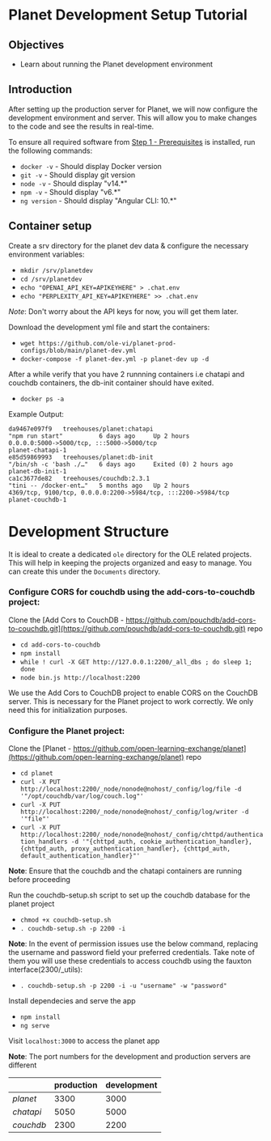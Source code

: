 ﻿# Planet Development Setup Tutorial

## Objectives

- Learn about running the Planet development environment

## Introduction

After setting up the production server for Planet, we will now configure the development environment and server. This will allow you to make changes to the code and see the results in real-time. 

To ensure all required software from [Step 1 - Prerequisites](vi-prerequisites.md) is installed, run the following commands:

- `docker -v` - Should display Docker version
- `git -v` - Should display git version
- `node -v` - Should display "v14.*"
- `npm -v` - Should display "v6.*"
- `ng version` - Should display "Angular CLI: 10.*"

## Container setup

Create a srv directory for the planet dev data & configure the necessary environment variables:

- `mkdir /srv/planetdev`
- `cd /srv/planetdev`
- `echo "OPENAI_API_KEY=APIKEYHERE" > .chat.env`
- `echo "PERPLEXITY_API_KEY=APIKEYHERE" >> .chat.env`

*Note*: Don't worry about the API keys for now, you will get them later.

Download the development yml file and start the containers:

- `wget https://github.com/ole-vi/planet-prod-configs/blob/main/planet-dev.yml`
- `docker-compose -f planet-dev.yml -p planet-dev up -d`

After a while verify that you have 2 runnning containers i.e chatapi and couchdb containers, the db-init container should have exited.

- `docker ps -a`

Example Output:
  ```
  da9467e097f9   treehouses/planet:chatapi                             "npm run start"          6 days ago     Up 2 hours                 0.0.0.0:5000->5000/tcp, :::5000->5000/tcp                       planet-chatapi-1
  e85d59869993   treehouses/planet:db-init                             "/bin/sh -c 'bash ./…"   6 days ago     Exited (0) 2 hours ago                                                                     planet-db-init-1
  ca1c3677de82   treehouses/couchdb:2.3.1                              "tini -- /docker-ent…"   5 months ago   Up 2 hours                 4369/tcp, 9100/tcp, 0.0.0.0:2200->5984/tcp, :::2200->5984/tcp   planet-couchdb-1
  ```

# Development Structure

It is ideal to create a dedicated `ole` directory for the OLE related projects. This will help in keeping the projects organized and easy to manage. You can create this under the `Documents` directory.

### Configure CORS for couchdb using the add-cors-to-couchdb project:

Clone the [Add Cors to CouchDB - https://github.com/pouchdb/add-cors-to-couchdb.git](https://github.com/pouchdb/add-cors-to-couchdb.git) repo

- `cd add-cors-to-couchdb`
- `npm install`
- `while ! curl -X GET http://127.0.0.1:2200/_all_dbs ; do sleep 1; done`
- `node bin.js http://localhost:2200`

We use the Add Cors to CouchDB project to enable CORS on the CouchDB server. This is necessary for the Planet project to work correctly. We only need this for initialization purposes.

### Configure the Planet project:

Clone the [Planet - https://github.com/open-learning-exchange/planet](https://github.com/open-learning-exchange/planet) repo

- `cd planet`
- `curl -X PUT http://localhost:2200/_node/nonode@nohost/_config/log/file -d '"/opt/couchdb/var/log/couch.log"'`
- `curl -X PUT http://localhost:2200/_node/nonode@nohost/_config/log/writer -d '"file"'`
- `curl -X PUT http://localhost:2200/_node/nonode@nohost/_config/chttpd/authentication_handlers -d '"{chttpd_auth, cookie_authentication_handler}, {chttpd_auth, proxy_authentication_handler}, {chttpd_auth, default_authentication_handler}"'`

**Note**: Ensure that the couchdb and the chatapi containers are running before proceeding

Run the couchdb-setup.sh script to set up the couchdb database for the planet project

- `chmod +x couchdb-setup.sh`
- `. couchdb-setup.sh -p 2200 -i`
      
**Note**: In the event of permission issues use the below command, replacing the username and password field your preferred credentials. Take note of them you will use these credentials to access couchdb using the fauxton interface(2300/_utils):

- `. couchdb-setup.sh -p 2200 -i -u "username" -w "password"`

Install dependecies and serve the app

- `npm install`
- `ng serve`

Visit `localhost:3000` to access the planet app

**Note**: The port numbers for the development and production servers are different

||**production**|**development**|
|---|--------------|---------------|
| *planet* | 3300 | 3000 |
| *chatapi* | 5050 | 5000 |
| *couchdb* | 2300 | 2200 |
